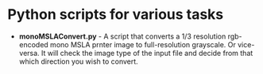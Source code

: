 # Python scripts for various tasks
- **monoMSLAConvert.py** - A script that converts a 1/3 resolution rgb-encoded mono MSLA prnter image to full-resolution grayscale.  Or vice-versa.  It will check the image type of the input file and decide from that which direction you wish to convert.
